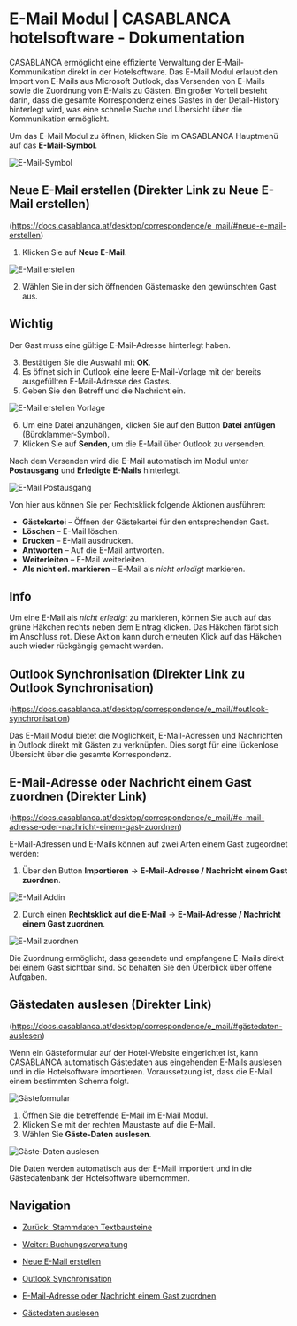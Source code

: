 # E-Mail Modul | CASABLANCA hotelsoftware - Dokumentation

CASABLANCA ermöglicht eine effiziente Verwaltung der E-Mail-Kommunikation direkt in der Hotelsoftware. Das E-Mail Modul erlaubt den Import von E-Mails aus Microsoft Outlook, das Versenden von E-Mails sowie die Zuordnung von E-Mails zu Gästen. Ein großer Vorteil besteht darin, dass die gesamte Korrespondenz eines Gastes in der Detail-History hinterlegt wird, was eine schnelle Suche und Übersicht über die Kommunikation ermöglicht.

Um das E-Mail Modul zu öffnen, klicken Sie im CASABLANCA Hauptmenü auf das **E-Mail-Symbol**.

![E-Mail-Symbol](https://docs.casablanca.at/assets/images/email_modul-8fb4eacd760858dfbd52604a32b19880.png "E-Mail-Symbol")

## Neue E-Mail erstellen (Direkter Link zu Neue E-Mail erstellen)
(https://docs.casablanca.at/desktop/correspondence/e_mail/#neue-e-mail-erstellen)

1. Klicken Sie auf **Neue E-Mail**.

![E-Mail erstellen](https://docs.casablanca.at/assets/images/neue_email-64d4635c8f7559913e7f2a1c8990469a.png "E-Mail erstellen")

2. Wählen Sie in der sich öffnenden Gästemaske den gewünschten Gast aus.

## Wichtig

Der Gast muss eine gültige E-Mail-Adresse hinterlegt haben.

3. Bestätigen Sie die Auswahl mit **OK**.  
4. Es öffnet sich in Outlook eine leere E-Mail-Vorlage mit der bereits ausgefüllten E-Mail-Adresse des Gastes.  
5. Geben Sie den Betreff und die Nachricht ein.

![E-Mail erstellen Vorlage](https://docs.casablanca.at/assets/images/email_erstellen-3155e4d50a727fe9d14c2b811d7db767.png "E-Mail erstellen")

6. Um eine Datei anzuhängen, klicken Sie auf den Button **Datei anfügen** (Büroklammer-Symbol).  
7. Klicken Sie auf **Senden**, um die E-Mail über Outlook zu versenden.

Nach dem Versenden wird die E-Mail automatisch im Modul unter **Postausgang** und **Erledigte E-Mails** hinterlegt.

![E-Mail Postausgang](https://docs.casablanca.at/assets/images/postausgang-57877d8d9eabed2845cd4ef64b68d00b.png "E-Mail Postausgang")

Von hier aus können Sie per Rechtsklick folgende Aktionen ausführen:

* **Gästekartei** – Öffnen der Gästekartei für den entsprechenden Gast.
* **Löschen** – E-Mail löschen.
* **Drucken** – E-Mail ausdrucken.
* **Antworten** – Auf die E-Mail antworten.
* **Weiterleiten** – E-Mail weiterleiten.
* **Als nicht erl. markieren** – E-Mail als *nicht erledigt* markieren.

## Info

Um eine E-Mail als *nicht erledigt* zu markieren, können Sie auch auf das grüne Häkchen rechts neben dem Eintrag klicken. Das Häkchen färbt sich im Anschluss rot. Diese Aktion kann durch erneuten Klick auf das Häkchen auch wieder rückgängig gemacht werden.

## Outlook Synchronisation (Direkter Link zu Outlook Synchronisation)
(https://docs.casablanca.at/desktop/correspondence/e_mail/#outlook-synchronisation)

Das E-Mail Modul bietet die Möglichkeit, E-Mail-Adressen und Nachrichten in Outlook direkt mit Gästen zu verknüpfen. Dies sorgt für eine lückenlose Übersicht über die gesamte Korrespondenz.

## E-Mail-Adresse oder Nachricht einem Gast zuordnen (Direkter Link)
(https://docs.casablanca.at/desktop/correspondence/e_mail/#e-mail-adresse-oder-nachricht-einem-gast-zuordnen)

E-Mail-Adressen und E-Mails können auf zwei Arten einem Gast zugeordnet werden:

1. Über den Button **Importieren** -> **E-Mail-Adresse / Nachricht einem Gast zuordnen**.

![E-Mail Addin](https://docs.casablanca.at/assets/images/email_addin-7408d1c28a5599f3bd907183784c75ee.png "E-Mail zuordnen")

2. Durch einen **Rechtsklick auf die E-Mail** -> **E-Mail-Adresse / Nachricht einem Gast zuordnen**.

![E-Mail zuordnen](https://docs.casablanca.at/assets/images/email_zuordnen-dc4722b546a5494185a495df8590279b.png "E-Mail zuordnen")

Die Zuordnung ermöglicht, dass gesendete und empfangene E-Mails direkt bei einem Gast sichtbar sind. So behalten Sie den Überblick über offene Aufgaben.

## Gästedaten auslesen (Direkter Link)
(https://docs.casablanca.at/desktop/correspondence/e_mail/#gästedaten-auslesen)

Wenn ein Gästeformular auf der Hotel-Website eingerichtet ist, kann CASABLANCA automatisch Gästedaten aus eingehenden E-Mails auslesen und in die Hotelsoftware importieren. Voraussetzung ist, dass die E-Mail einem bestimmten Schema folgt.

![Gästeformular](https://docs.casablanca.at/assets/images/gastliste-9167bcf337cbfd1fdbda6d8df88f825c.png "Gästeformular")

1. Öffnen Sie die betreffende E-Mail im E-Mail Modul.  
2. Klicken Sie mit der rechten Maustaste auf die E-Mail.  
3. Wählen Sie **Gäste-Daten auslesen**.

![Gäste-Daten auslesen](https://docs.casablanca.at/assets/images/gast_auslesen-e8f27702c22940e5221f8f0bd3cb7496.png "Gäste-Daten auslesen")

Die Daten werden automatisch aus der E-Mail importiert und in die Gästedatenbank der Hotelsoftware übernommen.

## Navigation

* [Zurück: Stammdaten Textbausteine](https://docs.casablanca.at/desktop/correspondence/textwork_fields)  
* [Weiter: Buchungsverwaltung](https://docs.casablanca.at/desktop/account/)  

* [Neue E-Mail erstellen](https://docs.casablanca.at/desktop/correspondence/e_mail/#neue-e-mail-erstellen)  
* [Outlook Synchronisation](https://docs.casablanca.at/desktop/correspondence/e_mail/#outlook-synchronisation)  
* [E-Mail-Adresse oder Nachricht einem Gast zuordnen](https://docs.casablanca.at/desktop/correspondence/e_mail/#e-mail-adresse-oder-nachricht-einem-gast-zuordnen)  
* [Gästedaten auslesen](https://docs.casablanca.at/desktop/correspondence/e_mail/#gästedaten-auslesen)